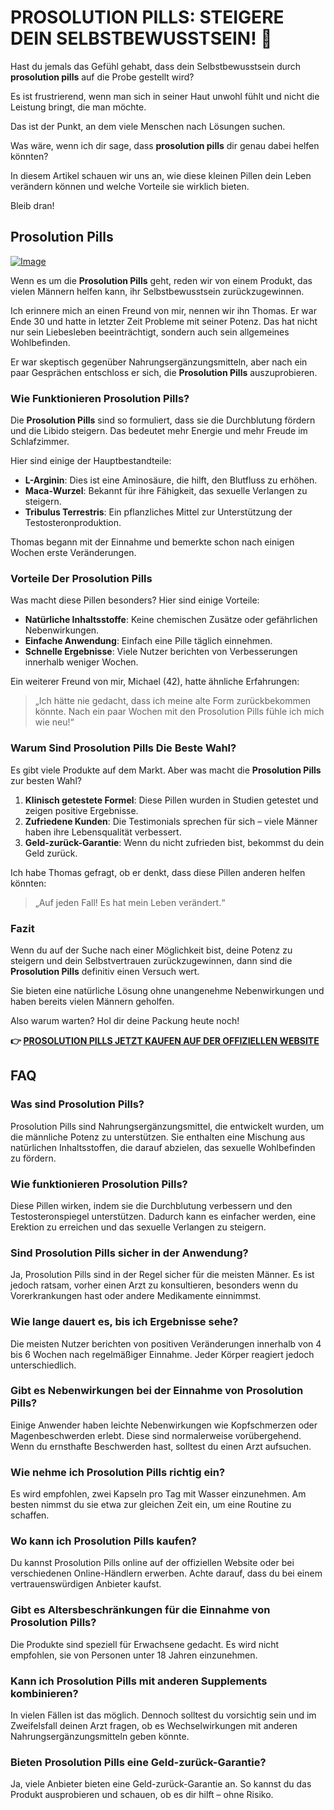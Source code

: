 # PROSOLUTION PILLS: STEIGERE DEIN SELBSTBEWUSSTSEIN! 💪

Hast du jemals das Gefühl gehabt, dass dein Selbstbewusstsein durch **prosolution pills** auf die Probe gestellt wird? 

Es ist frustrierend, wenn man sich in seiner Haut unwohl fühlt und nicht die Leistung bringt, die man möchte. 

Das ist der Punkt, an dem viele Menschen nach Lösungen suchen. 

Was wäre, wenn ich dir sage, dass **prosolution pills** dir genau dabei helfen könnten? 

In diesem Artikel schauen wir uns an, wie diese kleinen Pillen dein Leben verändern können und welche Vorteile sie wirklich bieten. 

Bleib dran!

## Prosolution Pills

[![Image](https://www2.sellhealth.com/171/p1g6n001.gif)](https://gchaffi.com/MZHtHNxo)

Wenn es um die **Prosolution Pills** geht, reden wir von einem Produkt, das vielen Männern helfen kann, ihr Selbstbewusstsein zurückzugewinnen. 

Ich erinnere mich an einen Freund von mir, nennen wir ihn Thomas. Er war Ende 30 und hatte in letzter Zeit Probleme mit seiner Potenz. Das hat nicht nur sein Liebesleben beeinträchtigt, sondern auch sein allgemeines Wohlbefinden. 

Er war skeptisch gegenüber Nahrungsergänzungsmitteln, aber nach ein paar Gesprächen entschloss er sich, die **Prosolution Pills** auszuprobieren.

### Wie Funktionieren Prosolution Pills?

Die **Prosolution Pills** sind so formuliert, dass sie die Durchblutung fördern und die Libido steigern. Das bedeutet mehr Energie und mehr Freude im Schlafzimmer.

Hier sind einige der Hauptbestandteile:

- **L-Arginin**: Dies ist eine Aminosäure, die hilft, den Blutfluss zu erhöhen.
- **Maca-Wurzel**: Bekannt für ihre Fähigkeit, das sexuelle Verlangen zu steigern.
- **Tribulus Terrestris**: Ein pflanzliches Mittel zur Unterstützung der Testosteronproduktion.

Thomas begann mit der Einnahme und bemerkte schon nach einigen Wochen erste Veränderungen. 

### Vorteile Der Prosolution Pills

Was macht diese Pillen besonders? Hier sind einige Vorteile:

- **Natürliche Inhaltsstoffe**: Keine chemischen Zusätze oder gefährlichen Nebenwirkungen.
- **Einfache Anwendung**: Einfach eine Pille täglich einnehmen.
- **Schnelle Ergebnisse**: Viele Nutzer berichten von Verbesserungen innerhalb weniger Wochen.

Ein weiterer Freund von mir, Michael (42), hatte ähnliche Erfahrungen:

> „Ich hätte nie gedacht, dass ich meine alte Form zurückbekommen könnte. Nach ein paar Wochen mit den Prosolution Pills fühle ich mich wie neu!“

### Warum Sind Prosolution Pills Die Beste Wahl?

Es gibt viele Produkte auf dem Markt. Aber was macht die **Prosolution Pills** zur besten Wahl?

1. **Klinisch getestete Formel**: Diese Pillen wurden in Studien getestet und zeigen positive Ergebnisse.
2. **Zufriedene Kunden**: Die Testimonials sprechen für sich – viele Männer haben ihre Lebensqualität verbessert.
3. **Geld-zurück-Garantie**: Wenn du nicht zufrieden bist, bekommst du dein Geld zurück.

Ich habe Thomas gefragt, ob er denkt, dass diese Pillen anderen helfen könnten:

> „Auf jeden Fall! Es hat mein Leben verändert.“

### Fazit

Wenn du auf der Suche nach einer Möglichkeit bist, deine Potenz zu steigern und dein Selbstvertrauen zurückzugewinnen, dann sind die **Prosolution Pills** definitiv einen Versuch wert.

Sie bieten eine natürliche Lösung ohne unangenehme Nebenwirkungen und haben bereits vielen Männern geholfen.

Also warum warten? Hol dir deine Packung heute noch!



**👉 [PROSOLUTION PILLS JETZT KAUFEN AUF DER OFFIZIELLEN WEBSITE](https://gchaffi.com/MZHtHNxo)**

## FAQ

### Was sind Prosolution Pills?
Prosolution Pills sind Nahrungsergänzungsmittel, die entwickelt wurden, um die männliche Potenz zu unterstützen. Sie enthalten eine Mischung aus natürlichen Inhaltsstoffen, die darauf abzielen, das sexuelle Wohlbefinden zu fördern.

### Wie funktionieren Prosolution Pills?
Diese Pillen wirken, indem sie die Durchblutung verbessern und den Testosteronspiegel unterstützen. Dadurch kann es einfacher werden, eine Erektion zu erreichen und das sexuelle Verlangen zu steigern.

### Sind Prosolution Pills sicher in der Anwendung?
Ja, Prosolution Pills sind in der Regel sicher für die meisten Männer. Es ist jedoch ratsam, vorher einen Arzt zu konsultieren, besonders wenn du Vorerkrankungen hast oder andere Medikamente einnimmst.

### Wie lange dauert es, bis ich Ergebnisse sehe?
Die meisten Nutzer berichten von positiven Veränderungen innerhalb von 4 bis 6 Wochen nach regelmäßiger Einnahme. Jeder Körper reagiert jedoch unterschiedlich.

### Gibt es Nebenwirkungen bei der Einnahme von Prosolution Pills?
Einige Anwender haben leichte Nebenwirkungen wie Kopfschmerzen oder Magenbeschwerden erlebt. Diese sind normalerweise vorübergehend. Wenn du ernsthafte Beschwerden hast, solltest du einen Arzt aufsuchen.

### Wie nehme ich Prosolution Pills richtig ein?
Es wird empfohlen, zwei Kapseln pro Tag mit Wasser einzunehmen. Am besten nimmst du sie etwa zur gleichen Zeit ein, um eine Routine zu schaffen.

### Wo kann ich Prosolution Pills kaufen?
Du kannst Prosolution Pills online auf der offiziellen Website oder bei verschiedenen Online-Händlern erwerben. Achte darauf, dass du bei einem vertrauenswürdigen Anbieter kaufst.

### Gibt es Altersbeschränkungen für die Einnahme von Prosolution Pills?
Die Produkte sind speziell für Erwachsene gedacht. Es wird nicht empfohlen, sie von Personen unter 18 Jahren einzunehmen.

### Kann ich Prosolution Pills mit anderen Supplements kombinieren?
In vielen Fällen ist das möglich. Dennoch solltest du vorsichtig sein und im Zweifelsfall deinen Arzt fragen, ob es Wechselwirkungen mit anderen Nahrungsergänzungsmitteln geben könnte.

### Bieten Prosolution Pills eine Geld-zurück-Garantie?
Ja, viele Anbieter bieten eine Geld-zurück-Garantie an. So kannst du das Produkt ausprobieren und schauen, ob es dir hilft – ohne Risiko.